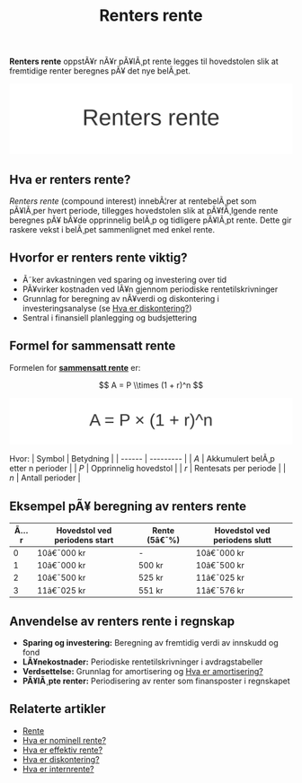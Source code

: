 ﻿---
title: "Renters rente"
meta_title: "Renters rente"
meta_description: '**Renters rente** oppstÃ¥r nÃ¥r pÃ¥lÃ¸pt rente legges til hovedstolen slik at fremtidige renter beregnes pÃ¥ det nye belÃ¸pet.'
slug: renters-rente
type: blog
layout: pages/single
---

**Renters rente** oppstÃ¥r nÃ¥r pÃ¥lÃ¸pt rente legges til hovedstolen slik at fremtidige renter beregnes pÃ¥ det nye belÃ¸pet.

![Renters rente](renters-rente-image.svg)

## Hva er renters rente?

*Renters rente* (compound interest) innebÃ¦rer at rentebelÃ¸pet som pÃ¥lÃ¸per hvert periode, tillegges hovedstolen slik at pÃ¥fÃ¸lgende rente beregnes pÃ¥ bÃ¥de opprinnelig belÃ¸p og tidligere pÃ¥lÃ¸pt rente. Dette gir raskere vekst i belÃ¸pet sammenlignet med enkel rente.

## Hvorfor er renters rente viktig?

* Ã˜ker avkastningen ved sparing og investering over tid  
* PÃ¥virker kostnaden ved lÃ¥n gjennom periodiske rentetilskrivninger  
* Grunnlag for beregning av nÃ¥verdi og diskontering i investeringsanalyse (se [Hva er diskontering?](/blogs/regnskap/hva-er-diskontering "Hva er Diskontering? Komplett Guide til NÃ¥verdi og Diskonterte KontantstrÃ¸mmer"))  
* Sentral i finansiell planlegging og budsjettering

## Formel for sammensatt rente

Formelen for [**sammensatt rente**](/blogs/regnskap/renters-rente "Renters rente â€“ Rente pÃ¥ rente i regnskap") er:

$$
A = P \\times (1 + r)^n
$$

![Formel for sammensatt rente](sammensatt-rente-formel.svg)

Hvor:
| Symbol | Betydning |
| ------ | --------- |
| *A*    | Akkumulert belÃ¸p etter n perioder |
| *P*    | Opprinnelig hovedstol |
| *r*    | Rentesats per periode |
| *n*    | Antall perioder |

## Eksempel pÃ¥ beregning av renters rente

| Ã…r | Hovedstol ved periodens start | Rente (5â€¯%) | Hovedstol ved periodens slutt |
| -- | ------------------------------ | ----------- | ----------------------------- |
| 0  | 10â€¯000 kr                      | -           | 10â€¯000 kr                     |
| 1  | 10â€¯000 kr                      | 500 kr      | 10â€¯500 kr                     |
| 2  | 10â€¯500 kr                      | 525 kr      | 11â€¯025 kr                     |
| 3  | 11â€¯025 kr                      | 551 kr      | 11â€¯576 kr                     |

## Anvendelse av renters rente i regnskap

* **Sparing og investering:** Beregning av fremtidig verdi av innskudd og fond  
* **LÃ¥nekostnader:** Periodiske rentetilskrivninger i avdragstabeller  
* **Verdsettelse:** Grunnlag for amortisering og [Hva er amortisering?](/blogs/regnskap/hva-er-amortisering "Amortisering â€“ Avskrivninger og Avdrag")  
* **PÃ¥lÃ¸pte renter:** Periodisering av renter som finansposter i regnskapet

## Relaterte artikler

* [Rente](/blogs/regnskap/rente "Rente â€“ En komplett guide til renter i regnskap")  
* [Hva er nominell rente?](/blogs/regnskap/hva-er-nominell-rente "Hva er Nominell rente? Definisjon og Beregning")  
* [Hva er effektiv rente?](/blogs/regnskap/hva-er-effektiv-rente "Hva er Effektiv rente? Beregning og Eksempler")  
* [Hva er diskontering?](/blogs/regnskap/hva-er-diskontering "Hva er Diskontering? Komplett Guide til NÃ¥verdi og Diskonterte KontantstrÃ¸mmer")  
* [Hva er internrente?](/blogs/regnskap/internrente "Internrente â€“ Beregning av Avkastning")
